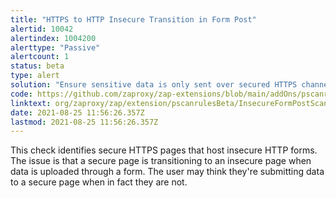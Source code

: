 ```yaml
---
title: "HTTPS to HTTP Insecure Transition in Form Post"
alertid: 10042
alertindex: 1004200
alerttype: "Passive"
alertcount: 1
status: beta
type: alert
solution: "Ensure sensitive data is only sent over secured HTTPS channels."
code: https://github.com/zaproxy/zap-extensions/blob/main/addOns/pscanrulesBeta/src/main/java/org/zaproxy/zap/extension/pscanrulesBeta/InsecureFormPostScanRule.java
linktext: org/zaproxy/zap/extension/pscanrulesBeta/InsecureFormPostScanRule.java
date: 2021-08-25 11:56:26.357Z
lastmod: 2021-08-25 11:56:26.357Z
---
```

This check identifies secure HTTPS pages that host insecure HTTP forms. The issue is that a secure page is transitioning to an insecure page when data is uploaded through a form. The user may think they're submitting data to a secure page when in fact they are not.
